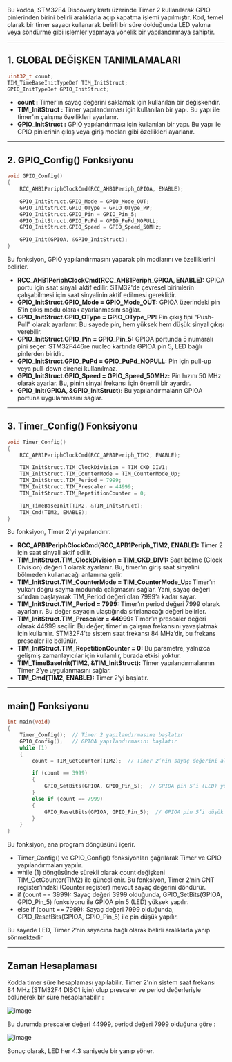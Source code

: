 Bu kodda, STM32F4 Discovery kartı üzerinde Timer 2 kullanılarak GPIO pinlerinden birini belirli aralıklarla açıp kapatma işlemi yapılmıştır.
Kod, temel olarak bir timer sayacı kullanarak belirli bir süre dolduğunda LED yakma veya söndürme gibi işlemler yapmaya yönelik bir yapılandırmaya sahiptir.

--------------------------------------------------------------------------------------------------------------------------------------------------------------

## 1. GLOBAL DEĞİŞKEN TANIMLAMALARI

```c
uint32_t count;
TIM_TimeBaseInitTypeDef TIM_InitStruct;
GPIO_InitTypeDef GPIO_InitStruct;
```
* **count :** Timer'ın sayaç değerini saklamak için kullanılan bir değişkendir.
* **TIM_InitStruct :** Timer yapılandırması için kullanılan bir yapı. Bu yapı ile timer'ın çalışma özellikleri ayarlanır.
* **GPIO_InitStruct :** GPIO yapılandırması için kullanılan bir yapı. Bu yapı ile GPIO pinlerinin çıkış veya giriş modları gibi özellikleri ayarlanır.

--------------------------------------------------------------------------------------------------------------------------------------------------------------

## 2. GPIO_Config() Fonksiyonu 

```c
void GPIO_Config()
{
    RCC_AHB1PeriphClockCmd(RCC_AHB1Periph_GPIOA, ENABLE);

    GPIO_InitStruct.GPIO_Mode = GPIO_Mode_OUT;
    GPIO_InitStruct.GPIO_OType = GPIO_OType_PP;
    GPIO_InitStruct.GPIO_Pin = GPIO_Pin_5;
    GPIO_InitStruct.GPIO_PuPd = GPIO_PuPd_NOPULL;
    GPIO_InitStruct.GPIO_Speed = GPIO_Speed_50MHz;

    GPIO_Init(GPIOA, &GPIO_InitStruct);
}
```

Bu fonksiyon, GPIO yapılandırmasını yaparak pin modlarını ve özelliklerini belirler. 

* **RCC_AHB1PeriphClockCmd(RCC_AHB1Periph_GPIOA, ENABLE):** GPIOA portu için saat sinyali aktif edilir. STM32'de çevresel birimlerin çalışabilmesi için saat sinyalinin aktif edilmesi gereklidir.
* **GPIO_InitStruct.GPIO_Mode = GPIO_Mode_OUT:** GPIOA üzerindeki pin 5'in çıkış modu olarak ayarlanmasını sağlar.
* **GPIO_InitStruct.GPIO_OType = GPIO_OType_PP:** Pin çıkış tipi "Push-Pull" olarak ayarlanır. Bu sayede pin, hem yüksek hem düşük sinyal çıkışı verebilir.
* **GPIO_InitStruct.GPIO_Pin = GPIO_Pin_5:** GPIOA portunda 5 numaralı pini seçer. STM32F446re nucleo kartında GPIOA pin 5, LED bağlı pinlerden biridir.
* **GPIO_InitStruct.GPIO_PuPd = GPIO_PuPd_NOPULL:** Pin için pull-up veya pull-down direnci kullanılmaz.
* **GPIO_InitStruct.GPIO_Speed = GPIO_Speed_50MHz:** Pin hızını 50 MHz olarak ayarlar. Bu, pinin sinyal frekansı için önemli bir ayardır.
* **GPIO_Init(GPIOA, &GPIO_InitStruct):** Bu yapılandırmaların GPIOA portuna uygulanmasını sağlar.

--------------------------------------------------------------------------------------------------------------------------------------------------------------

## 3. Timer_Config() Fonksiyonu

```c
void Timer_Config()
{
    RCC_APB1PeriphClockCmd(RCC_APB1Periph_TIM2, ENABLE);

    TIM_InitStruct.TIM_ClockDivision = TIM_CKD_DIV1;
    TIM_InitStruct.TIM_CounterMode = TIM_CounterMode_Up;
    TIM_InitStruct.TIM_Period = 7999;
    TIM_InitStruct.TIM_Prescaler = 44999;
    TIM_InitStruct.TIM_RepetitionCounter = 0;

    TIM_TimeBaseInit(TIM2, &TIM_InitStruct);
    TIM_Cmd(TIM2, ENABLE);
}
```

Bu fonksiyon, Timer 2'yi yapılandırır.

* **RCC_APB1PeriphClockCmd(RCC_APB1Periph_TIM2, ENABLE):** Timer 2 için saat sinyali aktif edilir.
* **TIM_InitStruct.TIM_ClockDivision = TIM_CKD_DIV1:** Saat bölme (Clock Division) değeri 1 olarak ayarlanır. Bu, timer'ın giriş saat sinyalini bölmeden kullanacağı anlamına gelir.
* **TIM_InitStruct.TIM_CounterMode = TIM_CounterMode_Up:** Timer’ın yukarı doğru sayma modunda çalışmasını sağlar. Yani, sayaç değeri sıfırdan başlayarak TIM_Period değeri olan 7999’a kadar sayar.
* **TIM_InitStruct.TIM_Period = 7999:** Timer’ın period değeri 7999 olarak ayarlanır. Bu değer sayaçın ulaştığında sıfırlanacağı değeri belirler.
* **TIM_InitStruct.TIM_Prescaler = 44999:** Timer’ın prescaler değeri olarak 44999 seçilir. Bu değer, timer'ın çalışma frekansını yavaşlatmak için kullanılır. STM32F4’te sistem saat frekansı 84 MHz’dir, bu frekans prescaler ile bölünür.
* **TIM_InitStruct.TIM_RepetitionCounter = 0:** Bu parametre, yalnızca gelişmiş zamanlayıcılar için kullanılır, burada etkisi yoktur.
* **TIM_TimeBaseInit(TIM2, &TIM_InitStruct):** Timer yapılandırmalarının Timer 2’ye uygulanmasını sağlar.
* **TIM_Cmd(TIM2, ENABLE):** Timer 2’yi başlatır.

--------------------------------------------------------------------------------------------------------------------------------------------------------------

## main() Fonksiyonu

```c
int main(void)
{
    Timer_Config();  // Timer 2 yapılandırmasını başlatır
    GPIO_Config();   // GPIOA yapılandırmasını başlatır
    while (1)
    {
        count = TIM_GetCounter(TIM2);  // Timer 2’nin sayaç değerini alır

        if (count == 3999)
        {
            GPIO_SetBits(GPIOA, GPIO_Pin_5);  // GPIOA pin 5’i (LED) yüksek yap
        }
        else if (count == 7999)
        {
            GPIO_ResetBits(GPIOA, GPIO_Pin_5);  // GPIOA pin 5’i düşük yap
        }
    }
}
```
Bu fonksiyon, ana program döngüsünü içerir.

* Timer_Config() ve GPIO_Config() fonksiyonları çağrılarak Timer ve GPIO yapılandırmaları yapılır.
* while (1) döngüsünde sürekli olarak count değişkeni TIM_GetCounter(TIM2) ile güncellenir. Bu fonksiyon, Timer 2’nin CNT register’ındaki (Counter register) mevcut sayaç değerini döndürür.
* if (count == 3999): Sayaç değeri 3999 olduğunda, GPIO_SetBits(GPIOA, GPIO_Pin_5) fonksiyonu ile GPIOA pin 5 (LED) yüksek yapılır.
* else if (count == 7999): Sayaç değeri 7999 olduğunda, GPIO_ResetBits(GPIOA, GPIO_Pin_5) ile pin düşük yapılır.

Bu sayede LED, Timer 2’nin sayacına bağlı olarak belirli aralıklarla yanıp sönmektedir

--------------------------------------------------------------------------------------------------------------------------------------------------------------

## Zaman Hesaplaması

Kodda timer süre hesaplaması yapılabilir. Timer 2'nin sistem saat frekansı 84 MHz (STM32F4 DISC1 için) olup prescaler ve period değerleriyle bölünerek bir süre hesaplanabilir : 

![image](https://github.com/user-attachments/assets/2ec56ad6-f9cf-4d51-856d-25bdf9d30c0f)

Bu durumda prescaler değeri 44999, period değeri 7999 olduğuna göre : 

![image](https://github.com/user-attachments/assets/9e6df051-2019-4c99-9e2d-2b8fc0b5688c)

Sonuç olarak, LED her 4.3 saniyede bir yanıp söner.






























